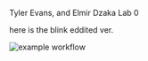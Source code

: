 Tyler Evans, and Elmir Dzaka
Lab 0

here is the blink eddited ver.

![example workflow](https://github.com/github/lab05785/actions/workflows/main.yml/badge.svg)
